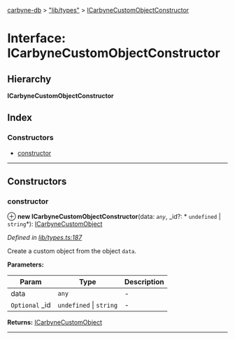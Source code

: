 [carbyne-db](../README.md) > ["lib/types"](../modules/_lib_types_.md) > [ICarbyneCustomObjectConstructor](../interfaces/_lib_types_.icarbynecustomobjectconstructor.md)

# Interface: ICarbyneCustomObjectConstructor

## Hierarchy

**ICarbyneCustomObjectConstructor**

## Index

### Constructors

* [constructor](_lib_types_.icarbynecustomobjectconstructor.md#constructor)

---

## Constructors

<a id="constructor"></a>

###  constructor

⊕ **new ICarbyneCustomObjectConstructor**(data: *`any`*, _id?: * `undefined` &#124; `string`*): [ICarbyneCustomObject](_lib_types_.icarbynecustomobject.md)

*Defined in [lib/types.ts:187](https://github.com/allotropelabs/carbyne/blob/e902363/lib/types.ts#L187)*

Create a custom object from the object `data`.

**Parameters:**

| Param | Type | Description |
| ------ | ------ | ------ |
| data | `any` |  - |
| `Optional` _id |  `undefined` &#124; `string`|  - |

**Returns:** [ICarbyneCustomObject](_lib_types_.icarbynecustomobject.md)

___

